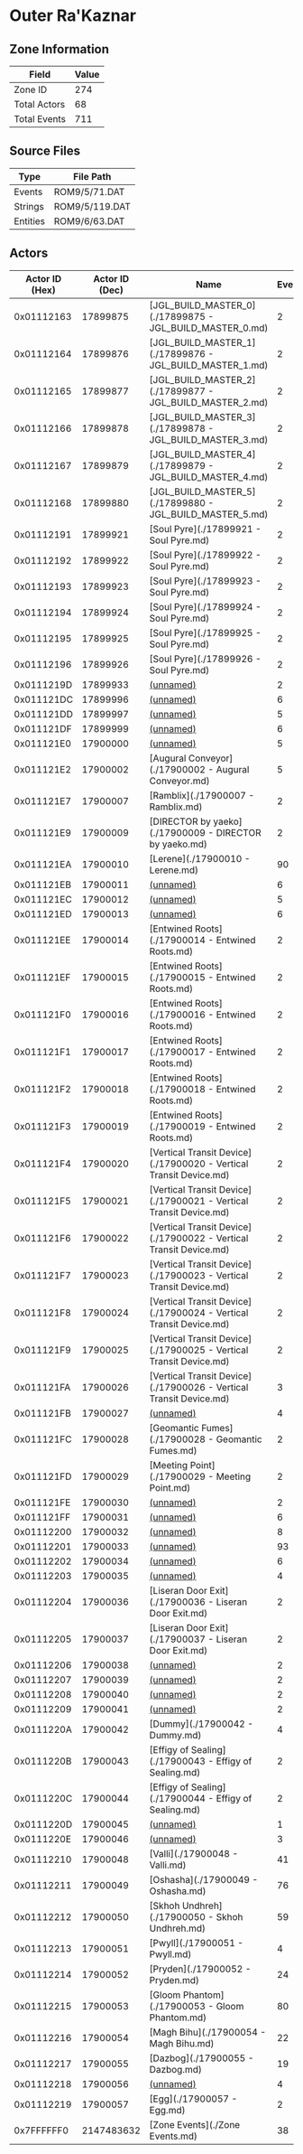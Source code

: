 # Outer Ra'Kaznar

## Zone Information

| Field        |   Value |
|--------------|---------|
| Zone ID      |     274 |
| Total Actors |      68 |
| Total Events |     711 |

## Source Files

| Type     | File Path      |
|----------|----------------|
| Events   | ROM9/5/71.DAT  |
| Strings  | ROM9/5/119.DAT |
| Entities | ROM9/6/63.DAT  |

## Actors

| Actor ID (Hex)   |   Actor ID (Dec) | Name                                                               |   Events |
|------------------|------------------|--------------------------------------------------------------------|----------|
| 0x01112163       |         17899875 | [JGL_BUILD_MASTER_0](./17899875 - JGL_BUILD_MASTER_0.md)           |        2 |
| 0x01112164       |         17899876 | [JGL_BUILD_MASTER_1](./17899876 - JGL_BUILD_MASTER_1.md)           |        2 |
| 0x01112165       |         17899877 | [JGL_BUILD_MASTER_2](./17899877 - JGL_BUILD_MASTER_2.md)           |        2 |
| 0x01112166       |         17899878 | [JGL_BUILD_MASTER_3](./17899878 - JGL_BUILD_MASTER_3.md)           |        2 |
| 0x01112167       |         17899879 | [JGL_BUILD_MASTER_4](./17899879 - JGL_BUILD_MASTER_4.md)           |        2 |
| 0x01112168       |         17899880 | [JGL_BUILD_MASTER_5](./17899880 - JGL_BUILD_MASTER_5.md)           |        2 |
| 0x01112191       |         17899921 | [Soul Pyre](./17899921 - Soul Pyre.md)                             |        2 |
| 0x01112192       |         17899922 | [Soul Pyre](./17899922 - Soul Pyre.md)                             |        2 |
| 0x01112193       |         17899923 | [Soul Pyre](./17899923 - Soul Pyre.md)                             |        2 |
| 0x01112194       |         17899924 | [Soul Pyre](./17899924 - Soul Pyre.md)                             |        2 |
| 0x01112195       |         17899925 | [Soul Pyre](./17899925 - Soul Pyre.md)                             |        2 |
| 0x01112196       |         17899926 | [Soul Pyre](./17899926 - Soul Pyre.md)                             |        2 |
| 0x0111219D       |         17899933 | [(unnamed)](./17899933.md)                                         |        2 |
| 0x011121DC       |         17899996 | [(unnamed)](./17899996.md)                                         |        6 |
| 0x011121DD       |         17899997 | [(unnamed)](./17899997.md)                                         |        5 |
| 0x011121DF       |         17899999 | [(unnamed)](./17899999.md)                                         |        6 |
| 0x011121E0       |         17900000 | [(unnamed)](./17900000.md)                                         |        5 |
| 0x011121E2       |         17900002 | [Augural Conveyor](./17900002 - Augural Conveyor.md)               |        5 |
| 0x011121E7       |         17900007 | [Ramblix](./17900007 - Ramblix.md)                                 |        2 |
| 0x011121E9       |         17900009 | [DIRECTOR by yaeko](./17900009 - DIRECTOR by yaeko.md)             |        2 |
| 0x011121EA       |         17900010 | [Lerene](./17900010 - Lerene.md)                                   |       90 |
| 0x011121EB       |         17900011 | [(unnamed)](./17900011.md)                                         |        6 |
| 0x011121EC       |         17900012 | [(unnamed)](./17900012.md)                                         |        5 |
| 0x011121ED       |         17900013 | [(unnamed)](./17900013.md)                                         |        6 |
| 0x011121EE       |         17900014 | [Entwined Roots](./17900014 - Entwined Roots.md)                   |        2 |
| 0x011121EF       |         17900015 | [Entwined Roots](./17900015 - Entwined Roots.md)                   |        2 |
| 0x011121F0       |         17900016 | [Entwined Roots](./17900016 - Entwined Roots.md)                   |        2 |
| 0x011121F1       |         17900017 | [Entwined Roots](./17900017 - Entwined Roots.md)                   |        2 |
| 0x011121F2       |         17900018 | [Entwined Roots](./17900018 - Entwined Roots.md)                   |        2 |
| 0x011121F3       |         17900019 | [Entwined Roots](./17900019 - Entwined Roots.md)                   |        2 |
| 0x011121F4       |         17900020 | [Vertical Transit Device](./17900020 - Vertical Transit Device.md) |        2 |
| 0x011121F5       |         17900021 | [Vertical Transit Device](./17900021 - Vertical Transit Device.md) |        2 |
| 0x011121F6       |         17900022 | [Vertical Transit Device](./17900022 - Vertical Transit Device.md) |        2 |
| 0x011121F7       |         17900023 | [Vertical Transit Device](./17900023 - Vertical Transit Device.md) |        2 |
| 0x011121F8       |         17900024 | [Vertical Transit Device](./17900024 - Vertical Transit Device.md) |        2 |
| 0x011121F9       |         17900025 | [Vertical Transit Device](./17900025 - Vertical Transit Device.md) |        2 |
| 0x011121FA       |         17900026 | [Vertical Transit Device](./17900026 - Vertical Transit Device.md) |        3 |
| 0x011121FB       |         17900027 | [(unnamed)](./17900027.md)                                         |        4 |
| 0x011121FC       |         17900028 | [Geomantic Fumes](./17900028 - Geomantic Fumes.md)                 |        2 |
| 0x011121FD       |         17900029 | [Meeting Point](./17900029 - Meeting Point.md)                     |        2 |
| 0x011121FE       |         17900030 | [(unnamed)](./17900030.md)                                         |        2 |
| 0x011121FF       |         17900031 | [(unnamed)](./17900031.md)                                         |        6 |
| 0x01112200       |         17900032 | [(unnamed)](./17900032.md)                                         |        8 |
| 0x01112201       |         17900033 | [(unnamed)](./17900033.md)                                         |       93 |
| 0x01112202       |         17900034 | [(unnamed)](./17900034.md)                                         |        6 |
| 0x01112203       |         17900035 | [(unnamed)](./17900035.md)                                         |        4 |
| 0x01112204       |         17900036 | [Liseran Door Exit](./17900036 - Liseran Door Exit.md)             |        2 |
| 0x01112205       |         17900037 | [Liseran Door Exit](./17900037 - Liseran Door Exit.md)             |        2 |
| 0x01112206       |         17900038 | [(unnamed)](./17900038.md)                                         |        2 |
| 0x01112207       |         17900039 | [(unnamed)](./17900039.md)                                         |        2 |
| 0x01112208       |         17900040 | [(unnamed)](./17900040.md)                                         |        2 |
| 0x01112209       |         17900041 | [(unnamed)](./17900041.md)                                         |        2 |
| 0x0111220A       |         17900042 | [Dummy](./17900042 - Dummy.md)                                     |        4 |
| 0x0111220B       |         17900043 | [Effigy of Sealing](./17900043 - Effigy of Sealing.md)             |        2 |
| 0x0111220C       |         17900044 | [Effigy of Sealing](./17900044 - Effigy of Sealing.md)             |        2 |
| 0x0111220D       |         17900045 | [(unnamed)](./17900045.md)                                         |        1 |
| 0x0111220E       |         17900046 | [(unnamed)](./17900046.md)                                         |        3 |
| 0x01112210       |         17900048 | [Valli](./17900048 - Valli.md)                                     |       41 |
| 0x01112211       |         17900049 | [Oshasha](./17900049 - Oshasha.md)                                 |       76 |
| 0x01112212       |         17900050 | [Skhoh Undhreh](./17900050 - Skhoh Undhreh.md)                     |       59 |
| 0x01112213       |         17900051 | [Pwyll](./17900051 - Pwyll.md)                                     |        4 |
| 0x01112214       |         17900052 | [Pryden](./17900052 - Pryden.md)                                   |       24 |
| 0x01112215       |         17900053 | [Gloom Phantom](./17900053 - Gloom Phantom.md)                     |       80 |
| 0x01112216       |         17900054 | [Magh Bihu](./17900054 - Magh Bihu.md)                             |       22 |
| 0x01112217       |         17900055 | [Dazbog](./17900055 - Dazbog.md)                                   |       19 |
| 0x01112218       |         17900056 | [(unnamed)](./17900056.md)                                         |        4 |
| 0x01112219       |         17900057 | [Egg](./17900057 - Egg.md)                                         |        2 |
| 0x7FFFFFF0       |       2147483632 | [Zone Events](./Zone Events.md)                                    |       38 |